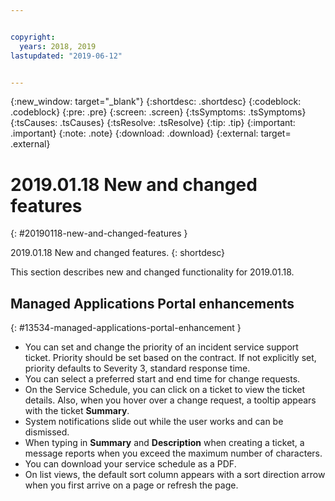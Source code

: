 ```yaml
---


copyright:
  years: 2018, 2019
lastupdated: "2019-06-12"


---
```


{:new_window: target="_blank"} 
{:shortdesc: .shortdesc} 
{:codeblock: .codeblock} 
{:pre: .pre} 
{:screen: .screen} 
{:tsSymptoms: .tsSymptoms} 
{:tsCauses: .tsCauses} 
{:tsResolve: .tsResolve} 
{:tip: .tip} 
{:important: .important} 
{:note: .note} 
{:download: .download} 
{:external: target= .external} 

# 2019.01.18 New and changed features
{: #20190118-new-and-changed-features } 

2019.01.18 New and changed features.
{: shortdesc} 

This section describes new and changed functionality for 2019.01.18.

## Managed Applications Portal enhancements
{: #13534-managed-applications-portal-enhancement } 

  - You can set and change the priority of an incident service support
    ticket. Priority should be set based on the contract. If not
    explicitly set, priority defaults to Severity 3, standard response
    time.
  - You can select a preferred start and end time for change requests.
  - On the Service Schedule, you can click on a ticket to view the
    ticket details. Also, when you hover over a change request, a
    tooltip appears with the ticket **Summary**.
  - System notifications slide out while the user works and can be
    dismissed.
  - When typing in **Summary** and **Description** when creating a
    ticket, a message reports when you exceed the maximum number of
    characters.
  - You can download your service schedule as a PDF.
  - On list views, the default sort column appears with a sort direction
    arrow when you first arrive on a page or refresh the page.
